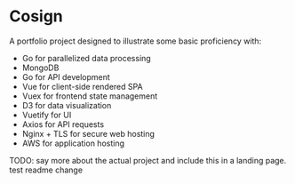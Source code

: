# Cosign

A portfolio project designed to illustrate some basic proficiency with:

- Go for parallelized data processing
- MongoDB
- Go for API development
- Vue for client-side rendered SPA
- Vuex for frontend state management
- D3 for data visualization
- Vuetify for UI
- Axios for API requests
- Nginx + TLS for secure web hosting
- AWS for application hosting

TODO: say more about the actual project and include this in a landing page. test readme change
